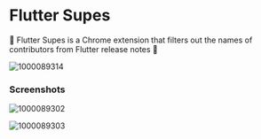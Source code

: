 # Flutter Supes

🦸 Flutter Supes is a Chrome extension that filters out the names of contributors from Flutter release notes 💙

![1000089314](https://github.com/user-attachments/assets/e8f51be9-efa8-463a-89c3-782b079f557a)

### Screenshots

![1000089302](https://github.com/user-attachments/assets/2d0bc1b5-5f33-4ca5-a4b5-c30c4a8b3fce)

![1000089303](https://github.com/user-attachments/assets/0fdcfff4-d2ac-4905-a669-41718bb3976e)
